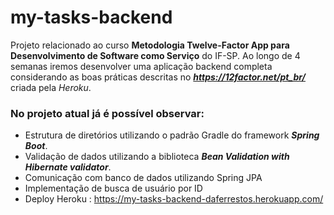 # my-tasks-backend

Projeto relacionado ao curso **Metodologia Twelve-Factor App para Desenvolvimento de Software como Serviço** do IF-SP.
Ao longo de 4 semanas iremos desenvolver uma aplicação backend completa considerando as boas práticas descritas no ***https://12factor.net/pt_br/*** 
criada pela *Heroku*.

### No projeto atual já é possível observar:
* Estrutura de diretórios utilizando o padrão Gradle do framework ***Spring Boot***.
* Validação de dados utilizando a biblioteca ***Bean Validation with Hibernate validator***.
* Comunicação com banco de dados utilizando Spring JPA
* Implementação de busca de usuário por ID
* Deploy Heroku : https://my-tasks-backend-daferrestos.herokuapp.com/

